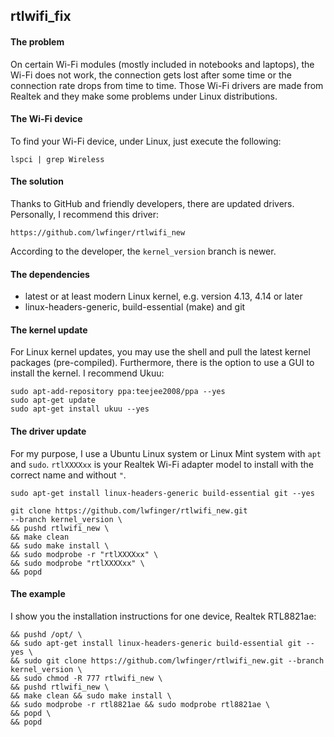 ## rtlwifi_fix

#### The problem
On certain Wi-Fi modules (mostly included in notebooks and laptops), 
the Wi-Fi does not work, the connection gets lost after some time or the connection rate drops from time to time.
Those Wi-Fi drivers are made from Realtek and they make some problems under Linux distributions.

#### The Wi-Fi device
To find your Wi-Fi device, under Linux, just execute the following:
```
lspci | grep Wireless
```

#### The solution
Thanks to GitHub and friendly developers, there are updated drivers. Personally, I recommend this driver:
```
https://github.com/lwfinger/rtlwifi_new
```
According to the developer, the ```kernel_version``` branch is newer.

#### The dependencies
- latest or at least modern Linux kernel, e.g. version 4.13, 4.14 or later
- linux-headers-generic, build-essential (make) and git

#### The kernel update
For Linux kernel updates, you may use the shell and pull the latest kernel packages (pre-compiled). Furthermore, there is the option to use a GUI to install the kernel. I recommend Ukuu:
```
sudo apt-add-repository ppa:teejee2008/ppa --yes
sudo apt-get update
sudo apt-get install ukuu --yes
```

#### The driver update
For my purpose, I use a Ubuntu Linux system or Linux Mint system with ```apt``` and ```sudo```.
```rtlXXXXxx``` is your Realtek Wi-Fi adapter model to install with the correct name and without ```"```.
```
sudo apt-get install linux-headers-generic build-essential git --yes

git clone https://github.com/lwfinger/rtlwifi_new.git 
--branch kernel_version \
&& pushd rtlwifi_new \
&& make clean
&& sudo make install \
&& sudo modprobe -r "rtlXXXXxx" \
&& sudo modprobe "rtlXXXXxx" \
&& popd
```

#### The example
I show you the installation instructions for one device, Realtek RTL8821ae:
```
&& pushd /opt/ \
&& sudo apt-get install linux-headers-generic build-essential git --yes \
&& sudo git clone https://github.com/lwfinger/rtlwifi_new.git --branch kernel_version \
&& sudo chmod -R 777 rtlwifi_new \
&& pushd rtlwifi_new \
&& make clean && sudo make install \
&& sudo modprobe -r rtl8821ae && sudo modprobe rtl8821ae \
&& popd \
&& popd
```
